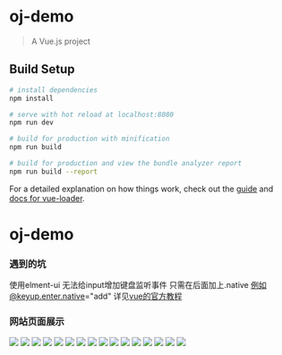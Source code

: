 # oj-demo

> A Vue.js project

## Build Setup

``` bash
# install dependencies
npm install

# serve with hot reload at localhost:8080
npm run dev

# build for production with minification
npm run build

# build for production and view the bundle analyzer report
npm run build --report
```

For a detailed explanation on how things work, check out the [guide](http://vuejs-templates.github.io/webpack/) and [docs for vue-loader](http://vuejs.github.io/vue-loader).
# oj-demo

### 遇到的坑
使用elment-ui 无法给input增加键盘监听事件 只需在后面加上.native 例如@keyup.enter.native="add" 详见[vue的官方教程](https://cn.vuejs.org/v2/guide/components.html#%E7%BB%99%E7%BB%84%E4%BB%B6%E7%BB%91%E5%AE%9A%E5%8E%9F%E7%94%9F%E4%BA%8B%E4%BB%B6)

### 网站页面展示
![](http://or7tt6rug.bkt.clouddn.com/status.png)
![](http://or7tt6rug.bkt.clouddn.com/ranklist.png)
![](http://or7tt6rug.bkt.clouddn.com/problem.png)
![](http://or7tt6rug.bkt.clouddn.com/problemOverview.png)
![](http://or7tt6rug.bkt.clouddn.com/statistics.png)
![](http://or7tt6rug.bkt.clouddn.com/problemEdit.png)
![](http://or7tt6rug.bkt.clouddn.com/contest.png)
![](http://or7tt6rug.bkt.clouddn.com/contestOverview.png)
![](http://or7tt6rug.bkt.clouddn.com/contestProblem.png)
![](http://or7tt6rug.bkt.clouddn.com/contestStatus.png)
![](http://or7tt6rug.bkt.clouddn.com/contestRanklist.png)
![](http://or7tt6rug.bkt.clouddn.com/contestEdit.png)
![](http://or7tt6rug.bkt.clouddn.com/user.png)
![](http://or7tt6rug.bkt.clouddn.com/Home.png)
![](http://or7tt6rug.bkt.clouddn.com/login.png)
![](http://or7tt6rug.bkt.clouddn.com/register.png)
